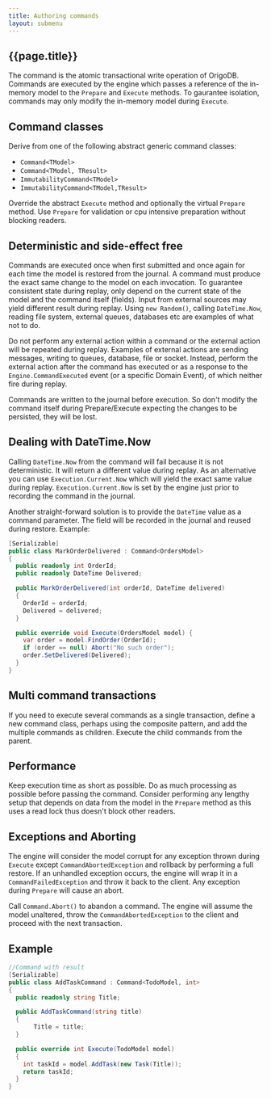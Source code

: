 ```yaml
---
title: Authoring commands
layout: submenu
---
```

## {{page.title}}

The command is the atomic transactional write operation of OrigoDB. Commands are executed by the engine which passes a reference of the in-memory model to the `Prepare` and `Execute` methods. To gaurantee isolation, commands may only modify the in-memory model during `Execute`.

## Command classes

Derive from one of the following abstract generic command classes:

* `Command<TModel>`
* `Command<TModel, TResult>`
* `ImmutabilityCommand<TModel>`
* `ImmutabilityCommand<TModel,TResult>`

Override the abstract `Execute` method and optionally the virtual `Prepare` method. Use `Prepare` for validation or cpu intensive preparation without blocking readers.

## Deterministic and side-effect free
Commands are executed once when first submitted and once again for each time the model is restored from the journal.
A command must produce the exact same change to the model on each invocation. To guarantee consistent state during replay, only depend on the current state of the model and the command itself (fields). Input from external sources may yield different result during replay.  Using `new Random()`, calling `DateTime.Now`, reading file system, external queues, databases etc are examples of what not to do.

Do not perform any external action within a command or the external action will be repeated during replay. Examples of external actions are sending messages, writing to queues, database, file or socket. Instead, perform the external action after the command has executed or as a response to the `Engine.CommandExecuted` event (or a specific Domain Event), of which neither fire during replay.

Commands are written to the journal before execution. So don't modify the command itself during Prepare/Execute expecting the changes to be persisted, they will be lost.


## Dealing with DateTime.Now
Calling `DateTime.Now` from the command will fail because it is not deterministic. It will return a different value during replay. As an alternative you can use `Execution.Current.Now` which will yield the exact same value during replay. `Execution.Current.Now` is set by the engine just prior to recording the command in the journal.

Another straight-forward solution is to provide the `DateTime` value as a command parameter. The field will be recorded in the journal and reused during restore. Example:

```csharp
[Serializable]
public class MarkOrderDelivered : Command<OrdersModel>
{
  public readonly int OrderId;
  public readonly DateTime Delivered;

  public MarkOrderDelivered(int orderId, DateTime delivered)
  {
    OrderId = orderId;
    Delivered = delivered;
  }

  public override void Execute(OrdersModel model) {
    var order = model.FindOrder(OrderId);
    if (order == null) Abort("No such order");
    order.SetDelivered(Delivered);
  }
}
```

## Multi command transactions
If you need to execute several commands as a single transaction, define a new command class,
perhaps using the composite pattern, and add the multiple commands as children. Execute the child commands from the parent.

## Performance
Keep execution time as short as possible. Do as much processing as possible before passing the command. Consider performing any lengthy setup that depends on data from the model in the `Prepare` method as this uses a read lock thus doesn't block other readers.

## Exceptions and Aborting
The engine will consider the model corrupt for any exception thrown during `Execute` except `CommandAbortedException`
and rollback by performing a full restore. If an unhandled exception occurs, the engine will wrap it in a `CommandFailedException` and throw it back to the client. Any exception during `Prepare` will cause an abort.

Call `Command.Abort()` to abandon a command. The engine will assume the model unaltered, throw the `CommandAbortedException` to the client and proceed with the next transaction.

## Example

```csharp
//Command with result
[Serializable]
public class AddTaskCommand : Command<TodoModel, int>
{
  public readonly string Title;

  public AddTaskCommand(string title)
  {
	   Title = title;
  }

  public override int Execute(TodoModel model)
  {
    int taskId = model.AddTask(new Task(Title));
    return taskId;
  }
}
```
